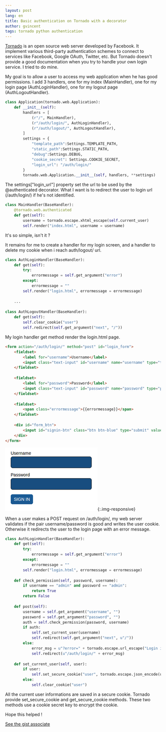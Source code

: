```yaml
---
layout: post
lang: en
title: Basic authentication on Tornado with a decorator
author: gvincent
tags: tornado python authentication
---
```


[Tornado](http://www.tornadoweb.org/) is an open source web server developed by Facebook.
It implement various third-party authentication schemes to connect to services like Facebook, Google OAuth, Twitter, etc.
But Tornado doesn't provide a good documentation when you try to handle your own login service.
I tried to do mine.



My goal is to allow a user to access my web application when he has good permissions.
I add 3 handlers, one for my index (MainHandler), one for my login page (AuthLoginHandler),
one for my logout page (AuthLogoutHandler).


```python
class Application(tornado.web.Application):
    def __init__(self):
        handlers = [
            (r"/", MainHandler),
            (r"/auth/login/", AuthLoginHandler),
            (r"/auth/logout/", AuthLogoutHandler),
        ]
        settings = {
            "template_path":Settings.TEMPLATE_PATH,
            "static_path":Settings.STATIC_PATH,
            "debug":Settings.DEBUG,
            "cookie_secret": Settings.COOKIE_SECRET,
            "login_url": "/auth/login/"
        }
        tornado.web.Application.__init__(self, handlers, **settings)
```


The settings\["login_url"\] property set the url to be used by the @authenticated decorator.
What I want is to redirect the user to login url (/auth/login/) if he's not identified.


```python
class MainHandler(BaseHandler):
    @tornado.web.authenticated
    def get(self):
        username = tornado.escape.xhtml_escape(self.current_user)
        self.render("index.html", username = username)
```


It's so simple, isn't it ?

It remains for me to create a handler for my login screen, and a handler to delete my cookie when i reach auth/logout/ url.


```python
class AuthLoginHandler(BaseHandler):
    def get(self):
        try:
            errormessage = self.get_argument("error")
        except:
            errormessage = ""
        self.render("login.html", errormessage = errormessage)

    ...

class AuthLogoutHandler(BaseHandler):
    def get(self):
        self.clear_cookie("user")
        self.redirect(self.get_argument("next", "/"))
```


My login handler get method render the login.html page.


```html
<form action="/auth/login/" method="post" id="login_form">
    <fieldset>
        <label for="username">Username</label>
        <input class="text-input" id="username" name="username" type="text" value="">
    </fieldset>

    <fieldset>
        <label for="password">Password</label>
        <input class="text-input" id="password" name="password" type="password" value="">
    </fieldset>

    <fieldset>
        <span class="errormessage">{{errormessage}}</span>
    </fieldset>

    <div id="form_btn">
        <input id="signin-btn" class="btn btn-blue" type="submit" value="Sign In" tabindex="3">
    </div>
</form>
```

![login form](/images/posts/login.png){:.img-responsive}


When a user makes a POST request on /auth/login/,
my web server validates if the pair username/password is good and writes the user cookie.
Otherwise it redirects the user to the login page with an error message.


```python
class AuthLoginHandler(BaseHandler):
    def get(self):
        try:
            errormessage = self.get_argument("error")
        except:
            errormessage = ""
        self.render("login.html", errormessage = errormessage)

    def check_permission(self, password, username):
        if username == "admin" and password == "admin":
            return True
        return False

    def post(self):
        username = self.get_argument("username", "")
        password = self.get_argument("password", "")
        auth = self.check_permission(password, username)
        if auth:
            self.set_current_user(username)
            self.redirect(self.get_argument("next", u"/"))
        else:
            error_msg = u"?error=" + tornado.escape.url_escape("Login incorrect")
            self.redirect(u"/auth/login/" + error_msg)

    def set_current_user(self, user):
        if user:
            self.set_secure_cookie("user", tornado.escape.json_encode(user))
        else:
            self.clear_cookie("user")
```

All the current user informations are saved in a secure cookie.
Tornado provide set_secure_cookie and get_secure_cookie methods.
These two methods use a cookie secret key to encrypt the cookie.


Hope this helped !

[See the gist associate](https://gist.github.com/guillaumevincent/4771570)
